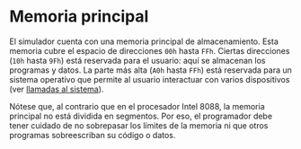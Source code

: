 # Memoria principal

El simulador cuenta con una memoria principal de almacenamiento. Esta memoria cubre el espacio de direcciones `00h` hasta `FFh`. Ciertas direcciones (`10h` hasta `9Fh`) está reservada para el usuario: aquí se almacenan los programas y datos. La parte más alta (`A0h` hasta `FFh`) está reservada para un sistema operativo que permite al usuario interactuar con varios dispositivos (ver [llamadas al sistema](./cpu#llamadas-al-sistema)).

Nótese que, al contrario que en el procesador Intel 8088, la memoria principal no está dividida en segmentos. Por eso, el programador debe tener cuidado de no sobrepasar los límites de la memoria ni que otros programas sobreescriban su código o datos.
